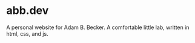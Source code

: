 # abb.dev

A personal website for Adam B. Becker. A comfortable little lab, written in html, css, and js.